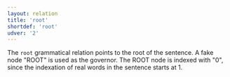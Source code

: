 ```yaml
---
layout: relation
title: 'root'
shortdef: 'root'
udver: '2'
---
```


The `root` grammatical relation points to the root of the sentence.
A fake node "ROOT" is used as the governor.
The ROOT node is indexed with "0", since the indexation of real words in the sentence starts at 1.
<!-- Interlanguage links updated Út zář 29 20:43:28 CEST 2020 -->
